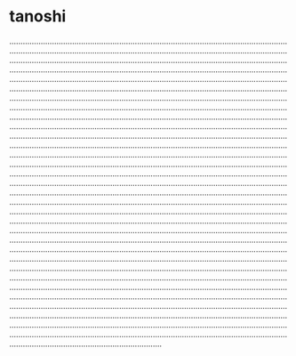 # tanoshi
....................................................................................................................................................................................................................................................................................................................................................................................................................................................................................................................................................................................................................................................................................................................................................................................................................................................................................................................................................................................................................................................................................................................................................................................................................................................................................................................................................................................................................................................................................................................................................................................................................................................................................................................................................................................................................................................................................................................................................................................................................................................................................................................................................................................................................................................................................................................................................................................................................................................................................................................................................................................................................................................................................................................................................................................................................................................................................................................................................................................................................................................................................................................................................................................................................................................................................................................................................................................................................................................................................................................................................................................................................................................................................................................................................................................................................................................................................................................................................................................................................................................................................................................................................................................................
